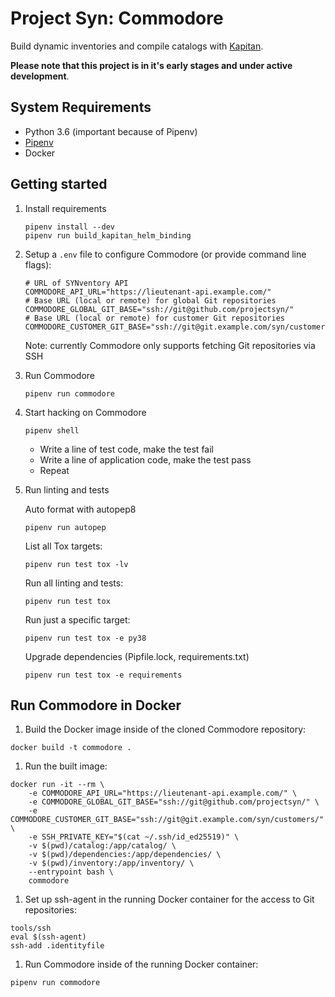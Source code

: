 # Project Syn: Commodore

Build dynamic inventories and compile catalogs with [Kapitan](https://kapitan.dev/).

**Please note that this project is in it's early stages and under active development**.

## System Requirements

* Python 3.6 (important because of Pipenv)
* [Pipenv](https://github.com/pypa/pipenv)
* Docker

## Getting started

1. Install requirements

   ```console
   pipenv install --dev
   pipenv run build_kapitan_helm_binding
   ```

1. Setup a `.env` file to configure Commodore (or provide command line flags):

   ```shell
   # URL of SYNventory API
   COMMODORE_API_URL="https://lieutenant-api.example.com/"
   # Base URL (local or remote) for global Git repositories
   COMMODORE_GLOBAL_GIT_BASE="ssh://git@github.com/projectsyn/"
   # Base URL (local or remote) for customer Git repositories
   COMMODORE_CUSTOMER_GIT_BASE="ssh://git@git.example.com/syn/customers/"
   ```

   Note: currently Commodore only supports fetching Git repositories via SSH

1. Run Commodore

   ```console
   pipenv run commodore
   ```

1. Start hacking on Commodore

   ```console
   pipenv shell
   ```

   - Write a line of test code, make the test fail
   - Write a line of application code, make the test pass
   - Repeat

1. Run linting and tests

   Auto format with autopep8
   ```console
   pipenv run autopep
   ```

   List all Tox targets:
   ```console
   pipenv run test tox -lv
   ```

   Run all linting and tests:
   ```console
   pipenv run test tox
   ```

   Run just a specific target:
   ```console
   pipenv run test tox -e py38
   ```

   Upgrade dependencies (Pipfile.lock, requirements.txt)
   ```console
   pipenv run test tox -e requirements
   ```

## Run Commodore in Docker

1. Build the Docker image inside of the cloned Commodore repository:

```console
docker build -t commodore .
```

1. Run the built image:

```console
docker run -it --rm \
    -e COMMODORE_API_URL="https://lieutenant-api.example.com/" \
    -e COMMODORE_GLOBAL_GIT_BASE="ssh://git@github.com/projectsyn/" \
    -e COMMODORE_CUSTOMER_GIT_BASE="ssh://git@git.example.com/syn/customers/" \
    -e SSH_PRIVATE_KEY="$(cat ~/.ssh/id_ed25519)" \
    -v $(pwd)/catalog:/app/catalog/ \
    -v $(pwd)/dependencies:/app/dependencies/ \
    -v $(pwd)/inventory:/app/inventory/ \
    --entrypoint bash \
    commodore
```

1. Set up ssh-agent in the running Docker container for the access to Git repositories:

```console
tools/ssh
eval $(ssh-agent)
ssh-add .identityfile
```

1. Run Commodore inside of the running Docker container:

```console
pipenv run commodore
```
